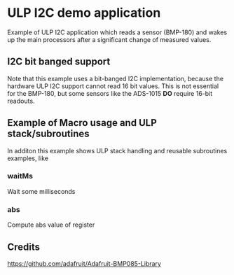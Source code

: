 # ULP I2C demo application

Example of ULP I2C application which reads a sensor (BMP-180) and wakes up the main processors after a significant change
of measured values.

## I2C bit banged support
Note that this example uses a bit-banged I2C implementation, because the hardware ULP I2C support cannot read 16 bit values.
This is not essential for the BMP-180, but some sensors like the ADS-1015 **DO** require 16-bit readouts.

## Example of Macro usage and ULP stack/subroutines
In additon this example shows ULP stack handling and reusable subroutines examples, like

### waitMs

Wait some milliseconds

### abs
Compute abs value of register

## Credits
https://github.com/adafruit/Adafruit-BMP085-Library
